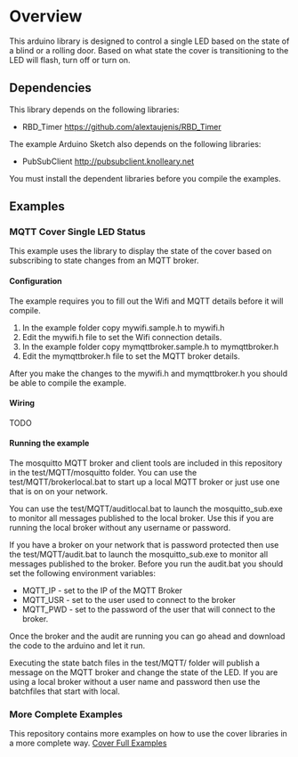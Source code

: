 # Overview
This arduino library is designed to control a single LED based on the state of a blind or a rolling door. Based on what state the cover is transitioning to the LED will flash, turn off or turn on.

## Dependencies
This library depends on the following libraries:
* RBD_Timer https://github.com/alextaujenis/RBD_Timer

The example Arduino Sketch also depends on the following libraries:
* PubSubClient http://pubsubclient.knolleary.net

You must install the dependent libraries before you compile the examples.

## Examples
### MQTT Cover Single LED Status
This example uses the library to display the state of the cover based on subscribing to state changes from an MQTT broker.

#### Configuration
The example requires you to fill out the Wifi and MQTT details before it will compile.

1. In the example folder copy mywifi.sample.h to mywifi.h
2. Edit the mywifi.h file to set the Wifi connection details.
3. In the example folder copy mymqttbroker.sample.h to mymqttbroker.h
4. Edit the mymqttbroker.h file to set the MQTT broker details.

After you make the changes to the mywifi.h and mymqttbroker.h you should be able to compile the example. 

#### Wiring
TODO

#### Running the example
The mosquitto MQTT broker and client tools are included in this repository in the test/MQTT/mosquitto folder.  You can use the test/MQTT/brokerlocal.bat to start up a local MQTT broker or just use one that is on on your network. 

You can use the test/MQTT/auditlocal.bat to launch the mosquitto_sub.exe to monitor all messages published to the local broker.  Use this if you are running the local broker without any username or password.

If you have a broker on your network that is password protected then use the test/MQTT/audit.bat to launch the mosquitto_sub.exe to monitor all messages published to the broker.  Before you run the audit.bat you should set the following environment variables:
* MQTT_IP - set to the IP of the MQTT Broker
* MQTT_USR - set to the user used to connect to the broker
* MQTT_PWD - set to the password of the user that will connect to the broker.

Once the broker and the audit are running you can go ahead and download the code to the arduino and let it run.

Executing the state batch files in the test/MQTT/ folder will publish a message on the MQTT broker and change the state of the LED.  If you are using a local broker without a user name and password then use the batchfiles that start with local. 


### More Complete Examples
This repository contains more examples on how to use the cover libraries in a more complete way.  [Cover Full Examples](https://github.com/mlinnen/Cover_FullExamples)


